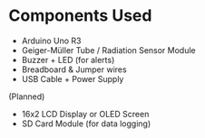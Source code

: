 # Components Used  

- Arduino Uno R3  
- Geiger-Müller Tube / Radiation Sensor Module  
- Buzzer + LED (for alerts)  
- Breadboard & Jumper wires  
- USB Cable + Power Supply  

(Planned)  
- 16x2 LCD Display or OLED Screen  
- SD Card Module (for data logging)  

